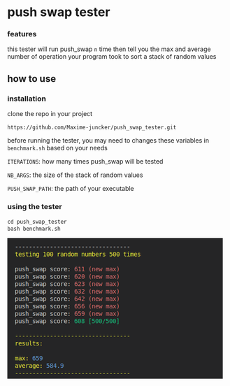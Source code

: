 # push swap tester

### features
this tester will run push_swap `n` time then tell 
you the max and average number of operation your program took to sort a stack of random values

## how to use
### installation
clone the repo in your project
```
https://github.com/Maxime-juncker/push_swap_tester.git
```

before running the tester, you may need to changes these variables in `benchmark.sh` based on your needs

`ITERATIONS`: how many times push_swap will be tested

`NB_ARGS`: the size of the stack of random values

`PUSH_SWAP_PATH`: the path of your executable

### using the tester
```
cd push_swap_tester
bash benchmark.sh
```
![tester](tester.png)